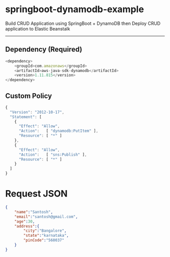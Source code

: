 # springboot-dynamodb-example
Build CRUD Application using SpringBoot + DynamoDB then Deploy CRUD application to Elastic Beanstalk 


---

## Dependency (Required)

```javascript
<dependency>
	<groupId>com.amazonaws</groupId>
	<artifactId>aws-java-sdk-dynamodb</artifactId>
	<version>1.11.815</version>
</dependency>
```



## Custom Policy

```javascript
{
  "Version": "2012-10-17",
  "Statement": [
    {
      "Effect": "Allow",
      "Action":   [ "dynamodb:PutItem" ],
      "Resource": [ "*" ]
    },
    {
      "Effect": "Allow",
      "Action":   [ "sns:Publish" ],
      "Resource": [ "*" ]
    }
  ]
}
```

# Request JSON

```json
{
	"name":"Santosh",
	"email":"santosh@gmail.com",
	"age":30,
	"address":{
		"city":"Bangalore",
		"state":"karnataka",
		"pinCode":"560037"
	}
}

```
